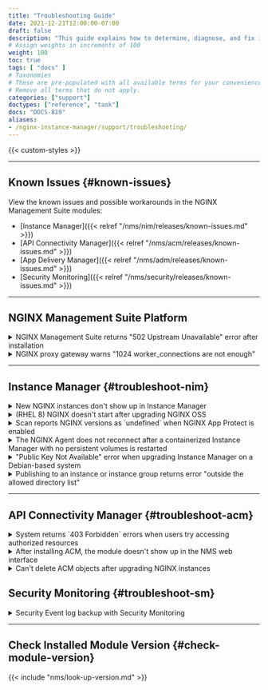 ```yaml
---
title: "Troubleshooting Guide"
date: 2021-12-21T12:00:00-07:00
draft: false
description: "This guide explains how to determine, diagnose, and fix issues you might encounter when using Instance Manager."
# Assign weights in increments of 100
weight: 100
toc: true
tags: [ "docs" ]
# Taxonomies
# These are pre-populated with all available terms for your convenience.
# Remove all terms that do not apply.
categories: ["support"]
doctypes: ["reference", "task"]
docs: "DOCS-819"
aliases:
- /nginx-instance-manager/support/troubleshooting/
---
```


{{< custom-styles >}}

---

## Known Issues {#known-issues}

View the known issues and possible workarounds in the NGINX Management Suite modules:

- [Instance Manager]({{< relref "/nms/nim/releases/known-issues.md" >}})
- [API Connectivity Manager]({{< relref "/nms/acm/releases/known-issues.md" >}})
- [App Delivery Manager]({{< relref "/nms/adm/releases/known-issues.md" >}})
- [Security Monitoring]({{< relref "/nms/security/releases/known-issues.md" >}})

---

## NGINX Management Suite Platform

<details>
<summary>NGINX Management Suite returns "502 Upstream Unavailable" error after installation</summary>

#### Description

After installing NGINX Management Suite, when accessing the web interface, the system returns the error "502 Upstream Unavailable."

#### Resolution

If you have SELinux installed, you need to load the SELinux policy module that's included with NGINX Management Suite. For instructions, refer to the [Configure SELinux]({{< relref "/nms/admin-guides/configuration/configure-selinux.md" >}}) topic.

</details>

<details>
<summary>NGINX proxy gateway warns "1024 worker_connections are not enough"</summary>

#### Description

If the NGINX proxy gateway for NGINX Management Suite alerts you that there are not enough worker connections, you may need to modify the NGINX configuration (`/etc/nginx/nginx.conf` on the NGINX Management Suite host) to allow more worker connections and increase the number of file descriptors for worker processes.

#### Resolution

- For guidance on increasing the number of worker connections and file descriptors for the NGINX proxy gateway for NGINX Management Suite, refer to the guide [Optimize NGINX Proxy Gateway for Large Data Planes]({{< relref "/nms/admin-guides/configuration/configure-gateway.md" >}}).

</details>

---

## Instance Manager {#troubleshoot-nim}

<details>
<summary>New NGINX instances don't show up in Instance Manager</summary>

#### Description

After installing NGINX and the NGINX Agent on an instance, the instance is not returned when calling `GET https://hostname/api/platform/v1/systems`.

#### Resolution

The NGINX service must be running **before** you start the NGINX Agent.

- To resolve the issue, try restarting the NGINX Agent:

  ``` bash
  sudo systemctl restart nginx-agent
  ```

</details>

<details>
<summary>(RHEL 8) NGINX doesn't start after upgrading NGINX OSS</summary>

#### Description

In some cases, after upgrading NGINX OSS on RHEL 8, the NGINX service may not start and returns an error similar to the following:

``` text
Job for nginx.service failed because the control process exited with error code.
```

The error log may include entries similar to the following example:

``` text
022/05/12 16:11:23 [emerg] 69688#69688: still could not bind()
22022/05/12 16:18:34 [emerg] 70092#70092: bind() to 0.0.0.0:80 failed (98: Address already in use)
```

#### Resolution

Ensure there isn't a process bound to port `80` or `443`.

1. To stop processes bound to ports `80` and `443`, run the following commands:

    ```bash
    sudo fuser -k 80/tcp
    sudo fuser -k 443/tcp
    ```

2. Restart the NGINX service:

    ```bash
    sudo service nginx restart
    ```

</details>

<details>
<summary>Scan reports NGINX versions as `undefined` when NGINX App Protect is enabled</summary>

#### Description

When [scanning for NGINX instances]({{< relref "/nms/nim/how-to/nginx/scan-instances" >}}), the NGINX version is reported as `undefined` when NGINX App protect is installed.

#### Resolution

This behavior is **by design**. As a security precaution when NGINX App Protect is installed, the NGINX server does not report its version in any HTTP headers. The **NGINX Plus** and **Instances** pages in the web interface will continue to report the NGINX and NGINX App Protect versions.

</details>

<details>
<summary>The NGINX Agent does not reconnect after a containerized Instance Manager with no persistent volumes is restarted</summary>

#### Description

If Instance Manager is restarted without any persistent volumes configured, the NGINX Agent won't reconnect automatically.

#### Resolution

When Instance Manager is restarted, its internal API gateway may be assigned a new IP address.

To update the NGINX Agent's configuration with the new Instance Manager IP address, run the NGINX Agent with the `--server-host` CLI parameter or edit the `nginx-agent.conf` file. Using the `--server-host` CLI parameter will ensure that the setting persists across restarts.

To learn more, refer to the [NGINX Agent documentation]({{< relref "/nms/nginx-agent/install-nginx-agent.md#nginx-agent-cli-flags-usage" >}}).

</details>

<details>
<summary>"Public Key Not Available" error when upgrading Instance Manager on a Debian-based system</summary>

#### Description

When attempting to upgrade Instance Manager on a Debian-based system, the command `sudo apt-get update` may return the error “public key is not available,” preventing the NGINX Agent from being updated. To resolve this issue, you need to update the public key first.

#### Workaround

To manually update the public key, take the following steps:

1. Download a new key from the NGINX Management Suite host:

   - Secure:

       ```shell
       curl https://<NMS_FQDN>/packages-repository/nginx-signing.key | gpg --dearmor | sudo tee /usr/share/keyrings/nginx-signing.gpg >/dev/null
       ```

   - Insecure:

       ```shell
       curl --insecure https://<NMS_FQDN>/packages-repository/nginx-signing.key | gpg --dearmor | sudo tee /usr/share/keyrings/nginx-signing.gpg >/dev/null
       ```

2. Update the `nginx-agent.list` file to reference the new key:

    ```shell
    printf "deb [signed-by=/usr/share/keyrings/nginx-signing.gpg] https://<NMS_FQDN>/packages-repository/deb/ubuntu `lsb_release -cs` agent\n" | sudo tee /etc/apt/sources.list.d/nginx-agent.list
    ```

</details>

<details>
<summary>Publishing to an instance or instance group returns error "outside the allowed directory list"</summary>

#### Description

If an instance or instance group's configuration references an aux file (for example, an SSL certificate) that is not in the expected allowed directory, publishing the config will fail. The same can happen when a certificate is assigned a file path outside the allowed directory. In both cases, the system returns an error similar to the following:

```text
Config apply failed (write): the file <filename> is outside the allowed directory list.
```

#### Resolution

For a failure when publishing of a configuration, move the aux file to the allowed directory and update the configuration; for example, use `/etc/nginx/` for certificates.

For a failure when publishing a certificate to an instance or instance group, ensure the assigned file paths are set to the allowed directory; for example, use `/etc/nginx`.

</details>

---

## API Connectivity Manager {#troubleshoot-acm}

<details>
<summary>System returns `403 Forbidden` errors when users try accessing authorized resources</summary>

#### Description

Users are unable to access ACM features that they've been granted permission for.

The system returns errors similar to the following examples:

- Web interface error: "ACM license not found."

- API error: "Error accessing resource: forbidden. Please contact the system administrator. User has not been granted `READ` permission."

#### Resolution

New roles require a minimum of `READ` access for the **Licensing** feature. Without `READ` access for **Licensing**, users will be unable to access pages for which they have been granted permission; instead, the system will return `403 Forbidden` errors as licensing errors.

</details>

<details>
<summary>After installing ACM, the module doesn't show up in the NMS web interface</summary>

#### Description

After installing the API Connectivity Manager module, the module doesn't appear in the NGINX Management Suite web interface.

#### Resolution

- Force refresh the web page.
- Restart the ACM service:

  ```bash
  sudo systemctl restart nms-acm
  ```

</details>

<details>
<summary>Can't delete ACM objects after upgrading NGINX instances</summary>

#### Description

After upgrading NGINX Plus instances to R27, you may not be able to delete Environments, Proxies, or Dev Portals in the API Connectivity Manager module.

#### Resolution

Try restarting the NGINX Agent after upgrading NGINX. 

- To restart the NGINX Agent, run the following command:

  ``` bash
  sudo systemctl restart nginx-agent
  ```

</details>

## Security Monitoring {#troubleshoot-sm}

<details>
<summary>Security Event log backup with Security Monitoring</summary>

#### Description

If a Security Violation event is not received by the Security Monitoring module, the data representing the attack is lost.

#### Resolution

NGINX App Protect supports logging to multiple destinations, enabling the user to send a log to NGINX agent and a copy to be stored as a backup. In the event of a failure to receive Security Events in Security Monitoring, the backup log can be checked to verify attack details. Change the settings below to enable backup logging:

1. Instance with Security Monitoring only

```nginx
app_protect_policy_file "/etc/app_protect/conf/NginxDefaultPolicy.json";
app_protect_security_log_enable on;
app_protect_security_log "/etc/app_protect/conf/log_sm.json" syslog:server=127.0.0.1:514;
app_protect_security_log "/etc/app_protect/conf/log_sm.json" <Path to store log file>;
# Example: app_protect_security_log "/etc/app_protect/conf/log_sm.json" /var/log/app_protect/security.log;
```
1. Instance with Security Monitoring and Instance Manager

```nginx
app_protect_policy_file "/etc/nms/NginxDefaultPolicy.tgz";
app_protect_security_log_enable on;
app_protect_security_log "/etc/nms/secops_dashboard.tgz" syslog:server=127.0.0.1:514;
app_protect_security_log "/etc/nms/secops_dashboard.tgz" <Path to store log file>;
# Example: app_protect_security_log "/etc/nms/secops_dashboard.tgz" /var/log/app_protect/security.log;
```

</details>

---

## Check Installed Module Version {#check-module-version}

{{< include "nms/look-up-version.md" >}}
